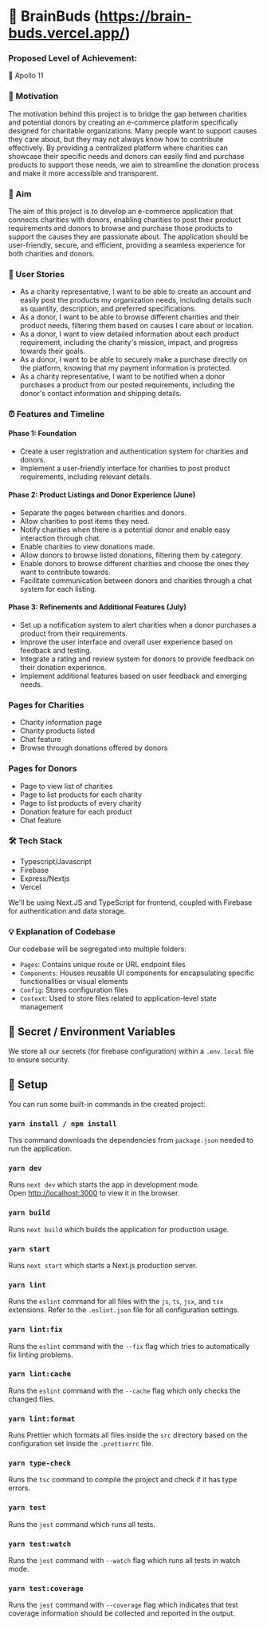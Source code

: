 # 🧠 BrainBuds (https://brain-buds.vercel.app/)

### Proposed Level of Achievement: 

🚀 Apollo 11

### 🌟 Motivation

The motivation behind this project is to bridge the gap between charities and potential donors by creating an e-commerce platform specifically designed for charitable organizations. Many people want to support causes they care about, but they may not always know how to contribute effectively. By providing a centralized platform where charities can showcase their specific needs and donors can easily find and purchase products to support those needs, we aim to streamline the donation process and make it more accessible and transparent.

### 🚀 Aim 

The aim of this project is to develop an e-commerce application that connects charities with donors, enabling charities to post their product requirements and donors to browse and purchase those products to support the causes they are passionate about. The application should be user-friendly, secure, and efficient, providing a seamless experience for both charities and donors.

### 👥 User Stories

- As a charity representative, I want to be able to create an account and easily post the products my organization needs, including details such as quantity, description, and preferred specifications.
- As a donor, I want to be able to browse different charities and their product needs, filtering them based on causes I care about or location.
- As a donor, I want to view detailed information about each product requirement, including the charity's mission, impact, and progress towards their goals.
- As a donor, I want to be able to securely make a purchase directly on the platform, knowing that my payment information is protected.
- As a charity representative, I want to be notified when a donor purchases a product from our posted requirements, including the donor's contact information and shipping details.

### ⏰ Features and Timeline

#### Phase 1: Foundation

- Create a user registration and authentication system for charities and donors.
- Implement a user-friendly interface for charities to post product requirements, including relevant details.

#### Phase 2: Product Listings and Donor Experience (June)

- Separate the pages between charities and donors.
- Allow charities to post items they need.
- Notify charities when there is a potential donor and enable easy interaction through chat.
- Enable charities to view donations made.
- Allow donors to browse listed donations, filtering them by category.
- Enable donors to browse different charities and choose the ones they want to contribute towards.
- Facilitate communication between donors and charities through a chat system for each listing.

#### Phase 3: Refinements and Additional Features (July)

- Set up a notification system to alert charities when a donor purchases a product from their requirements.
- Improve the user interface and overall user experience based on feedback and testing.
- Integrate a rating and review system for donors to provide feedback on their donation experience.
- Implement additional features based on user feedback and emerging needs.

### Pages for Charities

- Charity information page
- Charity products listed
- Chat feature
- Browse through donations offered by donors

### Pages for Donors

- Page to view list of charities
- Page to list products for each charity
- Page to list products of every charity
- Donation feature for each product
- Chat feature

### 🛠️ Tech Stack

- Typescript/Javascript
- Firebase
- Express/Nextjs
- Vercel

We'll be using Next.JS and TypeScript for frontend, coupled with Firebase for authentication and data storage.

### 💡 Explanation of Codebase

Our codebase will be segregated into multiple folders:

- `Pages`: Contains unique route or URL endpoint files
- `Components`: Houses reusable UI components for encapsulating specific functionalities or visual elements
- `Config`: Stores configuration files
- `Context`: Used to store files related to application-level state management

## 🤫 Secret / Environment Variables

We store all our secrets (for firebase configuration) within a `.env.local` file to ensure security.

## 🔧 Setup

You can run some built-in commands in the created project:

### `yarn install / npm install`

This command downloads the dependencies from `package.json` needed to run the application.

### `yarn dev`

Runs `next dev` which starts the app in development mode.<br>
Open [http://localhost:3000](http://localhost:3000) to view it in the browser.

### `yarn build`

Runs `next build` which builds the application for production usage.

### `yarn start`

Runs `next start` which starts a Next.js production server.

### `yarn lint`

Runs the `eslint` command for all files with the `js`, `ts`, `jsx`, and `tsx` extensions. Refer to the `.eslint.json` file for all configuration settings.

### `yarn lint:fix`

Runs the `eslint` command with the `--fix` flag which tries to automatically fix linting problems.

### `yarn lint:cache`

Runs the `eslint` command with the `--cache` flag which only checks the changed files.

### `yarn lint:format`

Runs Prettier which formats all files inside the `src` directory based on the configuration set inside the `.prettierrc` file.

### `yarn type-check`

Runs the `tsc` command to compile the project and check if it has type errors.

### `yarn test`

Runs the `jest` command which runs all tests.

### `yarn test:watch`

Runs the `jest` command with `--watch` flag which runs all tests in watch mode.

### `yarn test:coverage`

Runs the `jest` command with `--coverage` flag which indicates that test coverage information should be collected and reported in the output.
